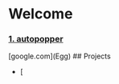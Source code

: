 # Welcome

<h3><a href="https://github.com/lyndskg/autopopper">1. autopopper</a></h3>
[google.com](Egg)
## Projects

- [
